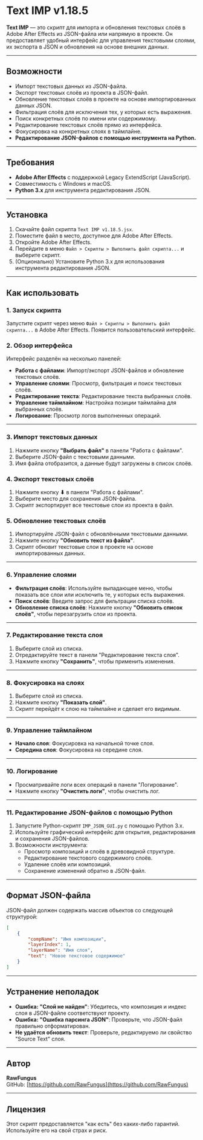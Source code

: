 # Text IMP v1.18.5

**Text IMP** — это скрипт для импорта и обновления текстовых слоёв в Adobe After Effects из JSON-файла или напрямую в проекте. Он предоставляет удобный интерфейс для управления текстовыми слоями, их экспорта в JSON и обновления на основе внешних данных.

---

## Возможности
- Импорт текстовых данных из JSON-файла.
- Экспорт текстовых слоёв из проекта в JSON-файл.
- Обновление текстовых слоёв в проекте на основе импортированных данных JSON.
- Фильтрация слоёв для исключения тех, у которых есть выражения.
- Поиск конкретных слоёв по имени или содержимому.
- Редактирование текстовых слоёв прямо из интерфейса.
- Фокусировка на конкретных слоях в таймлайне.
- **Редактирование JSON-файлов с помощью инструмента на Python.**

---

## Требования
- **Adobe After Effects** с поддержкой Legacy ExtendScript (JavaScript).
- Совместимость с Windows и macOS.
- **Python 3.x** для инструмента редактирования JSON.

---

## Установка
1. Скачайте файл скрипта `Text IMP v1.18.5.jsx`.
2. Поместите файл в место, доступное для Adobe After Effects.
3. Откройте Adobe After Effects.
4. Перейдите в меню `Файл > Скрипты > Выполнить файл скрипта...` и выберите скрипт.
5. (Опционально) Установите Python 3.x для использования инструмента редактирования JSON.

---

## Как использовать

### 1. Запуск скрипта
Запустите скрипт через меню `Файл > Скрипты > Выполнить файл скрипта...` в Adobe After Effects. Появится пользовательский интерфейс.

### 2. Обзор интерфейса
Интерфейс разделён на несколько панелей:
- **Работа с файлами**: Импорт/экспорт JSON-файлов и обновление текстовых слоёв.
- **Управление слоями**: Просмотр, фильтрация и поиск текстовых слоёв.
- **Редактирование текста**: Редактирование текста выбранных слоёв.
- **Управление таймлайном**: Настройка позиции таймлайна для выбранных слоёв.
- **Логирование**: Просмотр логов выполненных операций.

---

### 3. Импорт текстовых данных
1. Нажмите кнопку **"Выбрать файл"** в панели "Работа с файлами".
2. Выберите JSON-файл с текстовыми данными.
3. Имя файла отобразится, а данные будут загружены в список слоёв.

### 4. Экспорт текстовых слоёв
1. Нажмите кнопку **⬇** в панели "Работа с файлами".
2. Выберите место для сохранения JSON-файла.
3. Скрипт экспортирует все текстовые слои из проекта в файл.

### 5. Обновление текстовых слоёв
1. Импортируйте JSON-файл с обновлёнными текстовыми данными.
2. Нажмите кнопку **"Обновить текст из файла"**.
3. Скрипт обновит текстовые слои в проекте на основе импортированных данных.

---

### 6. Управление слоями
- **Фильтрация слоёв**: Используйте выпадающее меню, чтобы показать все слои или исключить те, у которых есть выражения.
- **Поиск слоёв**: Введите запрос для фильтрации списка слоёв.
- **Обновление списка слоёв**: Нажмите кнопку **"Обновить список слоёв"**, чтобы перезагрузить слои из проекта.

---

### 7. Редактирование текста слоя
1. Выберите слой из списка.
2. Отредактируйте текст в панели "Редактирование текста слоя".
3. Нажмите кнопку **"Сохранить"**, чтобы применить изменения.

---

### 8. Фокусировка на слоях
1. Выберите слой из списка.
2. Нажмите кнопку **"Показать слой"**.
3. Скрипт перейдёт к слою на таймлайне и сделает его видимым.

---

### 9. Управление таймлайном
- **Начало слоя**: Фокусировка на начальной точке слоя.
- **Середина слоя**: Фокусировка на середине слоя.

---

### 10. Логирование
- Просматривайте логи всех операций в панели "Логирование".
- Нажмите кнопку **"Очистить логи"**, чтобы очистить лог.

---

### 11. Редактирование JSON-файлов с помощью Python
1. Запустите Python-скрипт `IMP_JSON_GUI.py` с помощью Python 3.x.
2. Используйте графический интерфейс для открытия, редактирования и сохранения JSON-файлов.
3. Возможности инструмента:
   - Просмотр композиций и слоёв в древовидной структуре.
   - Редактирование текстового содержимого слоёв.
   - Удаление слоёв или композиций.
   - Сохранение изменений обратно в JSON-файл.

---

## Формат JSON-файла
JSON-файл должен содержать массив объектов со следующей структурой:
```json
[
    {
        "compName": "Имя композиции",
        "layerIndex": 1,
        "layerName": "Имя слоя",
        "text": "Новое текстовое содержимое"
    }
]
```

---

## Устранение неполадок
- **Ошибка: "Слой не найден"**: Убедитесь, что композиция и индекс слоя в JSON-файле соответствуют проекту.
- **Ошибка: "Ошибка парсинга JSON"**: Проверьте, что JSON-файл правильно отформатирован.
- **Не удаётся обновить текст**: Проверьте, редактируемо ли свойство "Source Text" слоя.

---

## Автор
**RawFungus**  
GitHub: [https://github.com/RawFungus](https://github.com/RawFungus)

---

## Лицензия
Этот скрипт предоставляется "как есть" без каких-либо гарантий. Используйте его на свой страх и риск.
